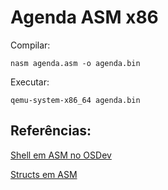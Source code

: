 # Agenda ASM x86

Compilar: 
```
nasm agenda.asm -o agenda.bin
```

Executar:
```
qemu-system-x86_64 agenda.bin
```

## Referências:

[Shell em ASM no OSDev](http://wiki.osdev.org/Real_mode_assembly_I)

[Structs em ASM](https://www.csee.umbc.edu/courses/undergraduate/313/spring05/burt_katz/lectures/Lect10/structuresInAsm.html)